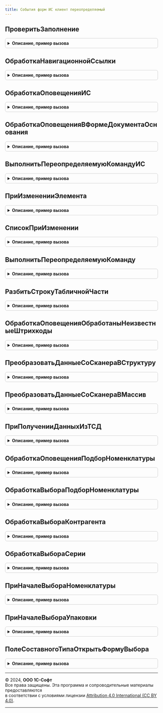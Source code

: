 ```yaml
---
title: События форм ИС клиент переопределяемый
---
```



## ПроверитьЗаполнение
<details style="margin: 1em 0; padding: 0.5em; border: 1px solid #ccc; border-radius: 6px;">

<summary style="font-weight: bold; cursor: pointer;">Описание, пример вызова</summary>

```bsl

// Клиентский обработчик проверки заполнения форм ГосИС
//
// Параметры:
//   Форма - ФормаКлиентскогоПриложения - проверяемая форма
//   Отказ - Булево - Истина если проверка заполнения не пройдена
Процедура ПроверитьЗаполнение(Форма, Отказ) Экспорт
```

Пример вызова
```bsl
СобытияФормИСКлиентПереопределяемый.ПроверитьЗаполнение(Форма, Отказ) 
```
</details>

## ОбработкаНавигационнойСсылки
<details style="margin: 1em 0; padding: 0.5em; border: 1px solid #ccc; border-radius: 6px;">

<summary style="font-weight: bold; cursor: pointer;">Описание, пример вызова</summary>

```bsl

// Обрабатывает нажатие на гиперссылку со статусом обработки в ИС.
//
// Параметры:
//  Форма - ФормаКлиентскогоПриложения - форма, в которой произошло нажатие на гиперссылку,
//  НавигационнаяСсылкаФорматированнойСтроки - Строка - значение гиперссылки форматированной строки,
//  СтандартнаяОбработка - Булево - признак стандартной (системной) обработки события.
//
Процедура ОбработкаНавигационнойСсылки(Форма, НавигационнаяСсылкаФорматированнойСтроки, СтандартнаяОбработка) Экспорт
```

Пример вызова
```bsl
СобытияФормИСКлиентПереопределяемый.ОбработкаНавигационнойСсылки(Форма, НавигационнаяСсылкаФорматированнойСтроки, СтандартнаяОбработка) 
```
</details>

## ОбработкаОповещенияИС
<details style="margin: 1em 0; padding: 0.5em; border: 1px solid #ccc; border-radius: 6px;">

<summary style="font-weight: bold; cursor: pointer;">Описание, пример вызова</summary>

```bsl

// Обработчики событий обрабатываемых БГосИС в прикладных формах
//
// Параметры:
//  Форма                   - ФормаКлиентскогоПриложения - оповещаемая форма,
//  ИмяСобытия              - Строка           - имя события,
//  Параметр                - Произвольный     - параметр сообщения. Могут быть переданы любые необходимые данные,
//  Источник                - Произвольный     - источник события.
//  ДополнительныеПараметры - Структура        - дополнительные параметры обработки
Процедура ОбработкаОповещенияИС(Форма, ИмяСобытия, Параметр, Источник, ДополнительныеПараметры) Экспорт
```

Пример вызова
```bsl
СобытияФормИСКлиентПереопределяемый.ОбработкаОповещенияИС(Форма, ИмяСобытия, Параметр, Источник, ДополнительныеПараметры) 
```
</details>

## ОбработкаОповещенияВФормеДокументаОснования
<details style="margin: 1em 0; padding: 0.5em; border: 1px solid #ccc; border-radius: 6px;">

<summary style="font-weight: bold; cursor: pointer;">Описание, пример вызова</summary>

```bsl

//Переопределенный сценарий обработки оповещения прикладных объектов об изменениях в библиотечных.
//   Вызывается для обновления гиперссылок в прикладных документах и при необходимости выполнить дополнительные действия.
//   Для переопределения обработчика установить Событие.Обработано = Истина, для дополнения не менять это значение.
//
// Параметры:
//   МестоВызова - Структура - сведения о месте в котором требуется обработка:
//    * Форма  - ФормаКлиентскогоПриложения     - источник вызова
//    * Объект - ДанныеФормыСтруктура - основной реквизит формы
//   Событие     - Структура - сведения о событии:
//    * Имя        - Строка       - имя события формы
//    * Параметр   - Произвольный - параметр события формы
//    * Источник   - Произвольный - источник события формы
//    * Обработано - Булево       - признак что событие уже обработано
//
Процедура ОбработкаОповещенияВФормеДокументаОснования(МестоВызова, Событие) Экспорт
```

Пример вызова
```bsl
СобытияФормИСКлиентПереопределяемый.ОбработкаОповещенияВФормеДокументаОснования(МестоВызова, Событие) 
```
</details>

## ВыполнитьПереопределяемуюКомандуИС
<details style="margin: 1em 0; padding: 0.5em; border: 1px solid #ccc; border-radius: 6px;">

<summary style="font-weight: bold; cursor: pointer;">Описание, пример вызова</summary>

```bsl

// Выполняет переопределяемую команду
//
// Параметры:
//  Форма                   - ФормаКлиентскогоПриложения - форма, в которой расположена команда
//  Команда                 - КомандаФормы     - команда формы
//  ДополнительныеПараметры - Структура        - дополнительные параметры.
//
Процедура ВыполнитьПереопределяемуюКомандуИС(Форма, Команда, ДополнительныеПараметры) Экспорт
```

Пример вызова
```bsl
СобытияФормИСКлиентПереопределяемый.ВыполнитьПереопределяемуюКомандуИС(Форма, Команда, ДополнительныеПараметры) 
```
</details>

## ПриИзмененииЭлемента
<details style="margin: 1em 0; padding: 0.5em; border: 1px solid #ccc; border-radius: 6px;">

<summary style="font-weight: bold; cursor: pointer;">Описание, пример вызова</summary>

```bsl

// Обработчики БГосИС элементов прикладных форм
//   Ограничения: не предполагает контекстный серверный вызов.
//
// Параметры:
//   Форма                   - ФормаКлиентскогоПриложения - форма, из которой происходит вызов процедуры.
//   Элемент                 - Произвольный - элемент-источник события "При изменении". Может быть любой идентификатор (примеры: поле ввода, строка).
//   ДополнительныеПараметры - Структура    - значения дополнительных параметров влияющих на обработку.
//
Процедура ПриИзмененииЭлемента(Форма, Элемент, ДополнительныеПараметры) Экспорт
```

Пример вызова
```bsl
СобытияФормИСКлиентПереопределяемый.ПриИзмененииЭлемента(Форма, Элемент, ДополнительныеПараметры) 
```
</details>

## СписокПриИзменении
<details style="margin: 1em 0; padding: 0.5em; border: 1px solid #ccc; border-radius: 6px;">

<summary style="font-weight: bold; cursor: pointer;">Описание, пример вызова</summary>

```bsl

// Переопределяемая часть обработки события при изменении в формах списков.
//
// Параметры:
//   Форма - ФормаКлиентскогоПриложения - Форма в которой возникло событие ПриИзменении.
//   Элемент - ТаблицаФормы - Элемент формы связанный со списком в котором возникло событие ПриИзменении.
Процедура СписокПриИзменении(Форма, Элемент) Экспорт
```

Пример вызова
```bsl
СобытияФормИСКлиентПереопределяемый.СписокПриИзменении(Форма, Элемент) 
```
</details>

## ВыполнитьПереопределяемуюКоманду
<details style="margin: 1em 0; padding: 0.5em; border: 1px solid #ccc; border-radius: 6px;">

<summary style="font-weight: bold; cursor: pointer;">Описание, пример вызова</summary>

```bsl
// Обработчик переопределяемой команды формы.
//
// Параметры:
//  Форма   - ФормаКлиентскогоПриложения - форма объекта справочника или документа,
//  Команда - КомандаФормы     - команда формы.
Процедура ВыполнитьПереопределяемуюКоманду(Форма, Команда) Экспорт
```

Пример вызова
```bsl
СобытияФормИСКлиентПереопределяемый.ВыполнитьПереопределяемуюКоманду(Форма, Команда) 
```
</details>

## РазбитьСтрокуТабличнойЧасти
<details style="margin: 1em 0; padding: 0.5em; border: 1px solid #ccc; border-radius: 6px;">

<summary style="font-weight: bold; cursor: pointer;">Описание, пример вызова</summary>

```bsl

// Выполняет процедуру разбиения строки табличной части. Установить СтандартнаяОбработка = Ложь при реализации.
//
// Параметры:
//  СтандартнаяОбработка - Булево - признак библиотечной обработки события
//  ТабличнаяЧасть - ТабличнаяЧасть - Табличная часть объекта где происходит разбиение
//  ЭлементФормы   - ТаблицаФормы   - Элемент табличной части в пользовательском интерфейсе.
//  ПараметрыРазбиенияСтроки - См. ПараметрыРазбиенияСтроки
//  ОповещениеПослеРазбиения - ОписаниеОповещения - действия после разбиения (ожидаемый результат действия - новая строка)
Процедура РазбитьСтрокуТабличнойЧасти(СтандартнаяОбработка, ТабличнаяЧасть, ЭлементФормы, ПараметрыРазбиенияСтроки, ОповещениеПослеРазбиения) Экспорт
```

Пример вызова
```bsl
СобытияФормИСКлиентПереопределяемый.РазбитьСтрокуТабличнойЧасти(СтандартнаяОбработка, ТабличнаяЧасть, ЭлементФормы, ПараметрыРазбиенияСтроки, ОповещениеПослеРазбиения) 
```
</details>

## ОбработкаОповещенияОбработаныНеизвестныеШтрихкоды
<details style="margin: 1em 0; padding: 0.5em; border: 1px solid #ccc; border-radius: 6px;">

<summary style="font-weight: bold; cursor: pointer;">Описание, пример вызова</summary>

```bsl

// Вызывается перед обработкой штрихкодов, не привязанных ни к одной номенклатуре.
//
// Параметры:
//  ОписаниеОповещения - ОписаниеОповещения - процедура, которую нужно вызвать после выполнения обработки,
//  Форма - ФормаКлиентскогоПриложения - форма, в которой отсканировали штрихкоды,
//  ИмяСобытия - Строка - имя события, инициировавшее оповещение,
//  Параметр - Структура - данные для обработки,
//  Источник - Произвольный - источник события.
Процедура ОбработкаОповещенияОбработаныНеизвестныеШтрихкоды(ОписаниеОповещения, Форма, ИмяСобытия, Параметр, Источник) Экспорт
```

Пример вызова
```bsl
СобытияФормИСКлиентПереопределяемый.ОбработкаОповещенияОбработаныНеизвестныеШтрихкоды(ОписаниеОповещения, Форма, ИмяСобытия, Параметр, Источник) 
```
</details>

## ПреобразоватьДанныеСоСканераВСтруктуру
<details style="margin: 1em 0; padding: 0.5em; border: 1px solid #ccc; border-radius: 6px;">

<summary style="font-weight: bold; cursor: pointer;">Описание, пример вызова</summary>

```bsl

// В процедуре нужно реализовать алгоритм преобразования данных из подсистемы подключаемого оборудования.
//
// Параметры:
//  Результат - Структура - со свойствами Штрихкод, Количество
//  Параметр  - Массив    - входящие данные.
Процедура ПреобразоватьДанныеСоСканераВСтруктуру(Результат, Параметр) Экспорт
```

Пример вызова
```bsl
СобытияФормИСКлиентПереопределяемый.ПреобразоватьДанныеСоСканераВСтруктуру(Результат, Параметр) 
```
</details>

## ПреобразоватьДанныеСоСканераВМассив
<details style="margin: 1em 0; padding: 0.5em; border: 1px solid #ccc; border-radius: 6px;">

<summary style="font-weight: bold; cursor: pointer;">Описание, пример вызова</summary>

```bsl

// В процедуре нужно реализовать алгоритм преобразования данных из подсистемы подключаемого оборудования.
//
// Параметры:
//  Результат - Массив - Массив структур со свойствами Штрихкод, Количество.
//  Параметр  - Массив - входящие данные.
Процедура ПреобразоватьДанныеСоСканераВМассив(Результат, Параметр) Экспорт
```

Пример вызова
```bsl
СобытияФормИСКлиентПереопределяемый.ПреобразоватьДанныеСоСканераВМассив(Результат, Параметр) 
```
</details>

## ПриПолученииДанныхИзТСД
<details style="margin: 1em 0; padding: 0.5em; border: 1px solid #ccc; border-radius: 6px;">

<summary style="font-weight: bold; cursor: pointer;">Описание, пример вызова</summary>

```bsl

Процедура ПриПолученииДанныхИзТСД(ОписаниеОповещения, Форма, РезультатВыполнения) Экспорт
```

Пример вызова
```bsl
СобытияФормИСКлиентПереопределяемый.ПриПолученииДанныхИзТСД(ОписаниеОповещения, Форма, РезультатВыполнения) 
```
</details>

## ОбработкаОповещенияПодборНоменклатуры
<details style="margin: 1em 0; padding: 0.5em; border: 1px solid #ccc; border-radius: 6px;">

<summary style="font-weight: bold; cursor: pointer;">Описание, пример вызова</summary>

```bsl

// Вызывает процедуру обработки подбора, если произошло оповещение из формы подбора.
//
// Параметры:
//  ОповещениеПриЗавершении - ОписаниеОповещения - процедура завершения подбора номенклатуры,
//  ИмяСобытия - Строка - имя события, о котором происходит оповещение,
//  Параметр - Произвольный - переданный в сообщение параметр,
//  Источник - ФормаКлиентскогоПриложения - форма, в которой произошло оповещение.
Процедура ОбработкаОповещенияПодборНоменклатуры(ОповещениеПриЗавершении, ИмяСобытия, Параметр, Источник) Экспорт
```

Пример вызова
```bsl
СобытияФормИСКлиентПереопределяемый.ОбработкаОповещенияПодборНоменклатуры(ОповещениеПриЗавершении, ИмяСобытия, Параметр, Источник) 
```
</details>

## ОбработкаВыбораПодборНоменклатуры
<details style="margin: 1em 0; padding: 0.5em; border: 1px solid #ccc; border-radius: 6px;">

<summary style="font-weight: bold; cursor: pointer;">Описание, пример вызова</summary>

```bsl

// Вызывает процедуру обработки подбора, если произошел выбор из формы подбора.
//
// Параметры:
//  ОповещениеПриЗавершении - ОписаниеОповещения - процедура завершения подбора номенклатуры,
//  ВыбранноеЗначение - Произвольный - результат выбора в подчиненной форме,
//  ИсточникВыбора - ФормаКлиентскогоПриложения - форма, где осуществлен выбор.
Процедура ОбработкаВыбораПодборНоменклатуры(ОповещениеПриЗавершении, ВыбранноеЗначение, ИсточникВыбора) Экспорт
```

Пример вызова
```bsl
СобытияФормИСКлиентПереопределяемый.ОбработкаВыбораПодборНоменклатуры(ОповещениеПриЗавершении, ВыбранноеЗначение, ИсточникВыбора) 
```
</details>

## ОбработкаВыбораКонтрагента
<details style="margin: 1em 0; padding: 0.5em; border: 1px solid #ccc; border-radius: 6px;">

<summary style="font-weight: bold; cursor: pointer;">Описание, пример вызова</summary>

```bsl

// Вызывает процедуру обработки выбора контрагента, если произошел выбор из формы выбора.
//
// Параметры:
//  ОповещениеПриЗавершении - ОписаниеОповещения - процедура завершения подбора номенклатуры,
//  ВыбранноеЗначение - Произвольный - результат выбора в подчиненной форме,
//  ИсточникВыбора - ФормаКлиентскогоПриложения - форма, где осуществлен выбор.
Процедура ОбработкаВыбораКонтрагента(ОповещениеПриЗавершении, ВыбранноеЗначение, ИсточникВыбора) Экспорт
```

Пример вызова
```bsl
СобытияФормИСКлиентПереопределяемый.ОбработкаВыбораКонтрагента(ОповещениеПриЗавершении, ВыбранноеЗначение, ИсточникВыбора) 
```
</details>

## ОбработкаВыбораСерии
<details style="margin: 1em 0; padding: 0.5em; border: 1px solid #ccc; border-radius: 6px;">

<summary style="font-weight: bold; cursor: pointer;">Описание, пример вызова</summary>

```bsl

// Выполняется при обработке выбора. Требуется выделить и обработать событие выбора серии.
//
// Параметры:
//  Форма                  - ФормаКлиентскогоПриложения - Форма для которой требуется обработать событие выбора.
//  ВыбранноеЗначение      - ОпределяемыйТип.СерияНоменклатуры - результат выбора.
//  ИсточникВыбора         - ФормаКлиентскогоПриложения - Форма, в которой произведен выбор.
//  ПараметрыУказанияСерий - Произвольный - параметры указания серий формы.
Процедура ОбработкаВыбораСерии(Форма, ВыбранноеЗначение, ИсточникВыбора, ПараметрыУказанияСерий) Экспорт
```

Пример вызова
```bsl
СобытияФормИСКлиентПереопределяемый.ОбработкаВыбораСерии(Форма, ВыбранноеЗначение, ИсточникВыбора, ПараметрыУказанияСерий) 
```
</details>

## ПриНачалеВыбораНоменклатуры
<details style="margin: 1em 0; padding: 0.5em; border: 1px solid #ccc; border-radius: 6px;">

<summary style="font-weight: bold; cursor: pointer;">Описание, пример вызова</summary>

```bsl

// Выполняется при начале выбора номенклатуры. Требуется определить и открыть форму выбора.
//
// Параметры:
//  Владелец             - ФормаКлиентскогоПриложения  - Форма владелец (возможен владелец - элемент формы).
//  ВидыПродукции        - ПеречислениеСсылка.ВидыПродукцииИС, Массив Из ПеречислениеСсылка.ВидыПродукцииИС - Виды продукции.
//  СтандартнаяОбработка - Булево - Использовать стандартную обработку события.
//  ОписаниеОповещения   - ОписаниеОповещения - Вызывается при выборе значения в форме выбора.
//  Реквизиты            - Структура - параметры формы создания номенклатуры.
//
Процедура ПриНачалеВыбораНоменклатуры(Владелец, ВидыПродукции, СтандартнаяОбработка, ОписаниеОповещения=Неопределено, Знач Реквизиты = Неопределено) Экспорт
```

Пример вызова
```bsl
СобытияФормИСКлиентПереопределяемый.ПриНачалеВыбораНоменклатуры(Владелец, ВидыПродукции, СтандартнаяОбработка, ОписаниеОповещения, Реквизиты);
```
</details>

## ПриНачалеВыбораУпаковки
<details style="margin: 1em 0; padding: 0.5em; border: 1px solid #ccc; border-radius: 6px;">

<summary style="font-weight: bold; cursor: pointer;">Описание, пример вызова</summary>

```bsl

// Выполняется при начале выбора упаковки номенклатуры. Требуется определить и открыть форму выбора.
//
// Параметры:
//  Владелец             - ФормаКлиентскогоПриложения  - Форма владелец (возможен владелец - элемент формы).
//  Номенклатура         - ОпределяемыйТип.Номенклатура - Номенклатура для отбора.
//  СтандартнаяОбработка - Булево - Использовать стандартную обработку события.
//  ОписаниеОповещения   - ОписаниеОповещения - Вызывается при выборе значения в форме выбора.
//  Реквизиты            - Структура - параметры формы создания номенклатуры.
//
Процедура ПриНачалеВыбораУпаковки(Владелец, Номенклатура, СтандартнаяОбработка, ОписаниеОповещения=Неопределено, Знач Реквизиты = Неопределено) Экспорт
```

Пример вызова
```bsl
СобытияФормИСКлиентПереопределяемый.ПриНачалеВыбораУпаковки(Владелец, Номенклатура, СтандартнаяОбработка, ОписаниеОповещения, Реквизиты);
```
</details>

## ПолеСоставногоТипаОткрытьФормуВыбора
<details style="margin: 1em 0; padding: 0.5em; border: 1px solid #ccc; border-radius: 6px;">

<summary style="font-weight: bold; cursor: pointer;">Описание, пример вызова</summary>

```bsl

// Выполняется при выборе действия открытия формы для выбора элемента ссылочного типа в поле составного типа.
// Можно переопределить Параметры, например, ИмяФормы.
// Можно отключить стандартную обработку и определить свой обработчик выбора (не рекомендуется).
//
// Параметры:
//  Форма                - ФормаКлиентскогоПриложения  - Форма из которой вызывается событие.
//  Элемент              - ПолеФормы - Поле формы для которого выполняется действие.
//  Параметры            - Структура - структура параметров из:
//   Вид      - Строка - вид метаданных, например, Справочник
//   Имя      - Строка - имя объекта метаданных, например, Организации
//   ИмяФормы - Строка - имя формы для выбора, например, ФормаВыбора.
//  СтандартнаяОбработка - Булево - Использовать стандартную обработку события.
//  ПараметрыОткрытияФормы - Структура - Параметры, которые будут переданы в открываемую форму.
//  ОписаниеОповещения     - ОписаниеОповещения - Описание оповещения о закрытии открываемой формы.
//
Процедура ПолеСоставногоТипаОткрытьФормуВыбора(Форма, Элемент, Параметры, СтандартнаяОбработка, ПараметрыОткрытияФормы, ОписаниеОповещения) Экспорт
```

Пример вызова
```bsl
СобытияФормИСКлиентПереопределяемый.ПолеСоставногоТипаОткрытьФормуВыбора(Форма, Элемент, Параметры, СтандартнаяОбработка, ПараметрыОткрытияФормы, ОписаниеОповещения) 
```
</details>

---

© 2024, **ООО 1С-Софт**  
Все права защищены. Эта программа и сопроводительные материалы предоставляются  
в соответствии с условиями лицензии [Attribution 4.0 International (CC BY 4.0)](https://creativecommons.org/licenses/by/4.0/legalcode).

---
